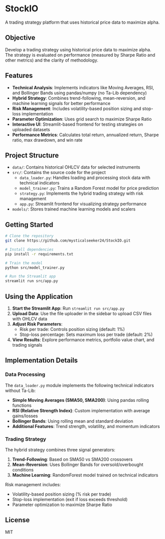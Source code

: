 # StockIO

A trading strategy platform that uses historical price data to maximize alpha.

## Objective

Develop a trading strategy using historical price data to maximize alpha. The strategy is evaluated on performance (measured by Sharpe Ratio and other metrics) and the clarity of methodology.

## Features

- **Technical Analysis**: Implements indicators like Moving Averages, RSI, and Bollinger Bands using pandas/numpy (no Ta-Lib dependency)
- **Hybrid Strategy**: Combines trend-following, mean-reversion, and machine learning signals for better performance
- **Risk Management**: Includes volatility-based position sizing and stop-loss implementation
- **Parameter Optimization**: Uses grid search to maximize Sharpe Ratio
- **Interactive UI**: Streamlit-based frontend for testing strategies on uploaded datasets
- **Performance Metrics**: Calculates total return, annualized return, Sharpe ratio, max drawdown, and win rate

## Project Structure

- `data/`: Contains historical OHLCV data for selected instruments
- `src/`: Contains the source code for the project
  - `data_loader.py`: Handles loading and processing stock data with technical indicators
  - `model_trainer.py`: Trains a Random Forest model for price prediction
  - `strategy.py`: Implements the hybrid trading strategy with risk management
  - `app.py`: Streamlit frontend for visualizing strategy performance
- `models/`: Stores trained machine learning models and scalers

## Getting Started

```bash
# Clone the repository
git clone https://github.com/mysticalseeker24/StockIO.git

# Install dependencies
pip install -r requirements.txt

# Train the model
python src/model_trainer.py

# Run the Streamlit app
streamlit run src/app.py
```

## Using the Application

1. **Start the Streamlit App**: Run `streamlit run src/app.py`
2. **Upload Data**: Use the file uploader in the sidebar to upload CSV files with OHLCV data
3. **Adjust Risk Parameters**:
   - Risk per trade: Controls position sizing (default: 1%)
   - Stop-loss percentage: Sets maximum loss per trade (default: 2%)
4. **View Results**: Explore performance metrics, portfolio value chart, and trading signals

## Implementation Details

### Data Processing

The `data_loader.py` module implements the following technical indicators without Ta-Lib:

- **Simple Moving Averages (SMA50, SMA200)**: Using pandas rolling functions
- **RSI (Relative Strength Index)**: Custom implementation with average gains/losses
- **Bollinger Bands**: Using rolling mean and standard deviation
- **Additional Features**: Trend strength, volatility, and momentum indicators

### Trading Strategy

The hybrid strategy combines three signal generators:

1. **Trend-Following**: Based on SMA50 vs SMA200 crossovers
2. **Mean-Reversion**: Uses Bollinger Bands for oversold/overbought conditions
3. **Machine Learning**: RandomForest model trained on technical indicators

Risk management includes:

- Volatility-based position sizing (% risk per trade)
- Stop-loss implementation (exit if loss exceeds threshold)
- Parameter optimization to maximize Sharpe Ratio

## License

MIT
